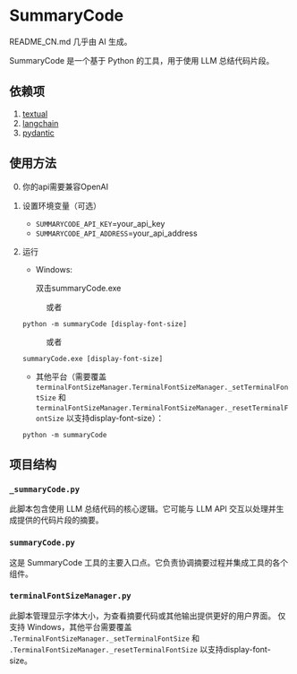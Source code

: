 # SummaryCode

README_CN.md 几乎由 AI 生成。

SummaryCode 是一个基于 Python 的工具，用于使用 LLM 总结代码片段。

## 依赖项

1. [textual](https://textual.textualize.io/getting_started/)
2. [langchain](https://python.langchain.com/docs/how_to/installation/)
3. [pydantic](https://docs.pydantic.dev/latest/install/)

## 使用方法

0. 你的api需要兼容OpenAI

1. 设置环境变量（可选）
   - `SUMMARYCODE_API_KEY`=your_api_key
   - `SUMMARYCODE_API_ADDRESS`=your_api_address

2. 运行
   - Windows:

        双击summaryCode.exe

    &emsp;&emsp;&emsp;或者

   ```shell
   python -m summaryCode [display-font-size]
   ```

    &emsp;&emsp;&emsp;或者

   ```shell
   summaryCode.exe [display-font-size]
   ```

   - 其他平台（需要覆盖 `terminalFontSizeManager.TerminalFontSizeManager._setTerminalFontSize` 和 `terminalFontSizeManager.TerminalFontSizeManager._resetTerminalFontSize` 以支持display-font-size）：

   ```shell
   python -m summaryCode
   ```

## 项目结构

### `_summaryCode.py`

此脚本包含使用 LLM 总结代码的核心逻辑。它可能与 LLM API 交互以处理并生成提供的代码片段的摘要。

### `summaryCode.py`

这是 SummaryCode 工具的主要入口点。它负责协调摘要过程并集成工具的各个组件。

### `terminalFontSizeManager.py`

此脚本管理显示字体大小，为查看摘要代码或其他输出提供更好的用户界面。
仅支持 Windows，其他平台需要覆盖 `.TerminalFontSizeManager._setTerminalFontSize` 和 `.TerminalFontSizeManager._resetTerminalFontSize` 以支持display-font-size。
